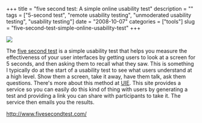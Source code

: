 +++
title = "five second test: A simple online usability test"
description = ""
tags = ["5-second test", "remote usability testing", "unmoderated usability testing", "usability testing"]
date = "2008-10-07"
categories = ["tools"]
slug = "five-second-test-simple-online-usability-test"
+++


<div class="tool-screenshot mb1"><a href="http://www.fivesecondtest.com/"><img id="bluga-thumbnail-2797" class="bluga-thumbnail custom" src="http://media.konigi.com/bluga/
wt5230f03c96a19_custom.jpg"/></a></div><p>The <a href="http://www.fivesecondtest.com/">five second test</a> is a simple usability test that helps you measure the effectiveness of your user interfaces by getting users to look at a screen for 5 seconds, and then asking them to recall what they saw. This is something I typically do at the start of a usability test to see what users understand at a high level. Show them a screen, take it away, have them talk, ask them questions. There's more about this method at <a href="http://www.uie.com/articles/five_second_test/">UIE</a>. This site provides a service so you can easily do this kind of thing with users by generating a test and providing a link you can share with participants to take it. The service then emails you the results. </p>
  
<p><a href="http://www.fivesecondtest.com/">http://www.fivesecondtest.com/</a></p>
      
